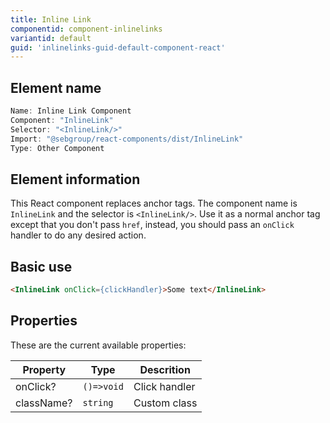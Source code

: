 ```yaml
---
title: Inline Link
componentid: component-inlinelinks
variantid: default
guid: 'inlinelinks-guid-default-component-react'
---
```


## Element name
```javascript
Name: Inline Link Component
Component: "InlineLink"
Selector: "<InlineLink/>"
Import: "@sebgroup/react-components/dist/InlineLink"
Type: Other Component
```

## Element information 
This React component replaces anchor tags. The component name is `InlineLink` and the selector is `<InlineLink/>`. Use it as a normal anchor tag except that you don't pass `href`, instead, you should pass an `onClick` handler to do any desired action.

## Basic use
```html
<InlineLink onClick={clickHandler}>Some text</InlineLink>
```

## Properties
These are the current available properties:

| Property   | Type       | Descrition    |
| ---------- | ---------- | ------------- |
| onClick?   | `()=>void` | Click handler |
| className? | `string`   | Custom class  |
